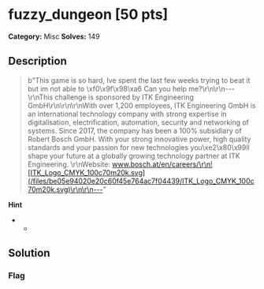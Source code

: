 # fuzzy_dungeon [50 pts]

**Category:** Misc
**Solves:** 149

## Description
>b"This game is so hard, Ive spent the last few weeks trying to beat it but im not able to \xf0\x9f\x98\xa6 Can you help me?\r\n\r\n---\r\nThis challenge is sponsored by ITK Engineering GmbH\r\n\r\n\r\nWith over 1,200 employees, ITK Engineering GmbH is an international technology company with strong expertise in digitalisation, electrification, automation, security and networking of systems. Since 2017, the company has been a 100% subsidiary of Robert Bosch GmbH. With your strong innovative power, high quality standards and your passion for new technologies you\xe2\x80\x99ll shape your future at a globally growing technology partner at ITK Engineering.  \r\nWebsite:  www.bosch.at/en/careers/\r\n![ITK_Logo_CMYK_100c70m20k.svg](/files/be05e94020e20c60f45e764ac7f04439/ITK_Logo_CMYK_100c70m20k.svg)\r\n\r\n---"

**Hint**
* -

## Solution

### Flag

